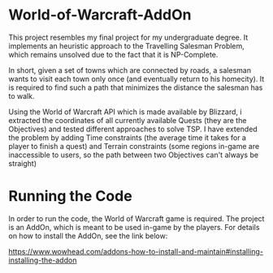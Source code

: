 # World-of-Warcraft-AddOn

This project resembles my final project for my undergraduate degree. It implements an heuristic approach to the Travelling Salesman Problem, which remains unsolved due to the fact that it is NP-Complete. 

In short, given a set of towns which are connected by roads, a salesman wants to visit each town only once (and eventually return to his homecity). It is required to find such a path that minimizes the distance the salesman has to walk.

Using the World of Warcraft API which is made available by Blizzard, i extracted the coordinates of all currently available Quests (they are the Objectives) and tested different approaches to solve TSP. I have extended the problem by adding Time constraints (the average time it takes for a player to finish a quest) and Terrain constraints (some regions in-game are inaccessible to users, so the path between two Objectives can't always be straight)

# Running the Code

In order to run the code, the World of Warcraft game is required. The project is an AddOn, which is meant to be used in-game by the players. For details on how to install the AddOn, see the link below:

https://www.wowhead.com/addons-how-to-install-and-maintain#installing-installing-the-addon


